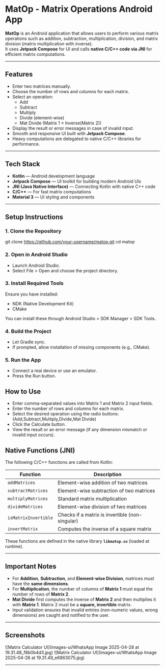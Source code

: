 # MatOp - Matrix Operations Android App

**MatOp** is an Android application that allows users to perform various matrix operations such as addition, subtraction, multiplication, division, and matrix division (matrix multiplication with inverse).  
It uses **Jetpack Compose** for UI and calls **native C/C++ code via JNI** for efficient matrix computations.

---

## Features

- Enter two matrices manually.
- Choose the number of rows and columns for each matrix.
- Select an operation:
    - Add
    - Subtract
    - Multiply
    - Divide (element-wise)
    - Mat Divide (Matrix 1 × Inverse(Matrix 2))
- Display the result or error messages in case of invalid input.
- Smooth and responsive UI built with **Jetpack Compose**.
- Heavy computations are delegated to native C/C++ libraries for performance.

---

## Tech Stack

- **Kotlin** — Android development language
- **Jetpack Compose** — UI toolkit for building modern Android UIs
- **JNI (Java Native Interface)** — Connecting Kotlin with native C++ code
- **C/C++** — For fast matrix computations
- **Material 3** — UI styling and components

---

## Setup Instructions

### 1. Clone the Repository

git clone https://github.com/your-username/matop.git
cd matop

### 2. Open in Android Studio
- Launch Android Studio.
- Select File > Open and choose the project directory.

### 3. Install Required Tools
Ensure you have installed:
- NDK (Native Development Kit)
- CMake

You can install these through Android Studio > SDK Manager > SDK Tools.

### 4. Build the Project
- Let Gradle sync.
- If prompted, allow installation of missing components (e.g., CMake).

### 5. Run the App
- Connect a real device or use an emulator.
- Press the Run button.

## How to Use
- Enter comma-separated values into Matrix 1 and Matrix 2 input fields.
- Enter the number of rows and columns for each matrix.
- Select the desired operation using the radio buttons:(Add,Subtract,Multiply,Divide,Mat Divide)
- Click the Calculate button.
- View the result or an error message (if any dimension mismatch or invalid input occurs).

## Native Functions (JNI)

The following C/C++ functions are called from Kotlin:

| Function              | Description                                      |
|------------------------|--------------------------------------------------|
| `addMatrices`          | Element-wise addition of two matrices            |
| `subtractMatrices`     | Element-wise subtraction of two matrices         |
| `multiplyMatrices`     | Standard matrix multiplication                   |
| `divideMatrices`       | Element-wise division of two matrices            |
| `isMatrixInvertible`   | Checks if a matrix is invertible (non-singular)   |
| `invertMatrix`         | Computes the inverse of a square matrix          |

These functions are defined in the native library **`libmatop.so`** (loaded at runtime).

---

## Important Notes

- For **Addition**, **Subtraction**, and **Element-wise Division**, matrices must have the **same dimensions**.
- For **Multiplication**, the number of columns of **Matrix 1** must equal the number of rows of **Matrix 2**.
- **Mat Divide** first computes the inverse of **Matrix 2** and then multiplies it with **Matrix 1**. Matrix 2 must be a **square, invertible** matrix.
- Input validation ensures that invalid entries (non-numeric values, wrong dimensions) are caught and notified to the user.

---

## Screenshots
![Matrix Calculator UI](images-ui/WhatsApp Image 2025-04-28 at 19.31.48_f8b0b4d3.jpg)
![Matrix Calculator UI](images-ui/WhatsApp Image 2025-04-28 at 19.31.49_e6863075.jpg)


---


